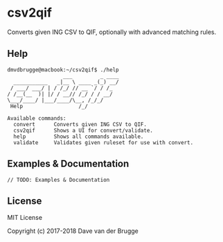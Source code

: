 # csv2qif
Converts given ING CSV to QIF, optionally with advanced matching rules.

## Help
```
dmvdbrugge@macbook:~/csv2qif$ ./help
                  ___         _ ____
  ___________   _|__ \ ____ _(_) __/
 / ___/ ___/ | / /_/ // __ `/ / /_
/ /__(__  )| |/ / __// /_/ / / __/
\___/____/ |___/____/\__, /_/_/
 Help                  /_/

Available commands:
  convert      Converts given ING CSV to QIF.
  csv2qif      Shows a UI for convert/validate.
  help         Shows all commands available.
  validate     Validates given ruleset for use with convert.
```

## Examples & Documentation
`// TODO: Examples & Documentation`

## License
MIT License

Copyright (c) 2017-2018 Dave van der Brugge
